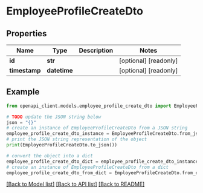 # EmployeeProfileCreateDto


## Properties

Name | Type | Description | Notes
------------ | ------------- | ------------- | -------------
**id** | **str** |  | [optional] [readonly] 
**timestamp** | **datetime** |  | [optional] [readonly] 

## Example

```python
from openapi_client.models.employee_profile_create_dto import EmployeeProfileCreateDto

# TODO update the JSON string below
json = "{}"
# create an instance of EmployeeProfileCreateDto from a JSON string
employee_profile_create_dto_instance = EmployeeProfileCreateDto.from_json(json)
# print the JSON string representation of the object
print(EmployeeProfileCreateDto.to_json())

# convert the object into a dict
employee_profile_create_dto_dict = employee_profile_create_dto_instance.to_dict()
# create an instance of EmployeeProfileCreateDto from a dict
employee_profile_create_dto_from_dict = EmployeeProfileCreateDto.from_dict(employee_profile_create_dto_dict)
```
[[Back to Model list]](../README.md#documentation-for-models) [[Back to API list]](../README.md#documentation-for-api-endpoints) [[Back to README]](../README.md)


